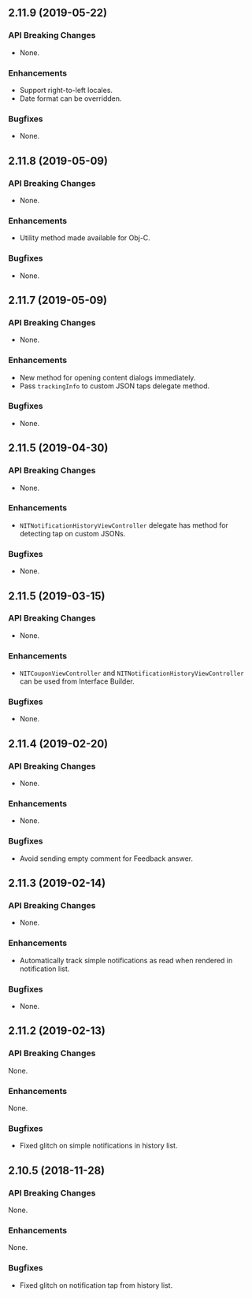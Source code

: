 ## 2.11.9 (2019-05-22)

### API Breaking Changes

* None.

### Enhancements

* Support right-to-left locales.
* Date format can be overridden.

### Bugfixes

* None.

## 2.11.8 (2019-05-09)

### API Breaking Changes

* None.

### Enhancements

* Utility method made available for Obj-C.

### Bugfixes

* None.

## 2.11.7 (2019-05-09)

### API Breaking Changes

* None.

### Enhancements

* New method for opening content dialogs immediately.
* Pass `trackingInfo` to custom JSON taps delegate method.

### Bugfixes

* None.

## 2.11.5 (2019-04-30)

### API Breaking Changes

* None.

### Enhancements

*  `NITNotificationHistoryViewController` delegate has method for detecting tap on custom JSONs.

### Bugfixes

* None.

## 2.11.5 (2019-03-15)

### API Breaking Changes

* None.

### Enhancements

* `NITCouponViewController` and `NITNotificationHistoryViewController` can be used from Interface Builder.

### Bugfixes

* None.

## 2.11.4 (2019-02-20)

### API Breaking Changes

* None.

### Enhancements

* None.

### Bugfixes

* Avoid sending empty comment for Feedback answer.

## 2.11.3 (2019-02-14)

### API Breaking Changes

* None.

### Enhancements

* Automatically track simple notifications as read when rendered in notification list.

### Bugfixes

* None.

## 2.11.2 (2019-02-13)

### API Breaking Changes

None.

### Enhancements

None.

### Bugfixes

* Fixed glitch on simple notifications in history list.

## 2.10.5 (2018-11-28)

### API Breaking Changes

None.

### Enhancements

None.

### Bugfixes

* Fixed glitch on notification tap from history list.
